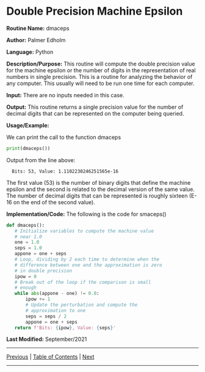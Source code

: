 # Double Precision Machine Epsilon

**Routine Name:**           dmaceps

**Author:** Palmer Edholm

**Language:** Python

**Description/Purpose:** This routine will compute the double precision value for the machine epsilon or the number of digits
in the representation of real numbers in single precision. This is a routine for analyzing the behavior of any computer. This
usually will need to be run one time for each computer.

**Input:** There are no inputs needed in this case.

**Output:** This routine returns a single precision value for the number of decimal digits that can be represented on the
computer being queried.

**Usage/Example:**

We can print the call to the function dmaceps
```python
print(dmaceps())
```
Output from the line above:

      Bits: 53, Value: 1.1102230246251565e-16

The first value (53) is the number of binary digits that define the machine epsilon and the second is related to the
decimal version of the same value. The number of decimal digits that can be represented is roughly sixteen (E-16 on the
end of the second value).

**Implementation/Code:** The following is the code for smaceps()

 ```python
 def dmaceps():
    # Initialize variables to compute the machine value
    # near 1.0
    one = 1.0
    seps = 1.0
    appone = one + seps
    # Loop, dividing by 2 each time to determine when the
    # difference between one and the approximation is zero
    # in double precision
    ipow = 0
    # Break out of the loop if the comparison is small
    # enough
    while abs(appone - one) != 0.0:
        ipow += 1
        # Update the perturbation and compute the
        # approximation to one
        seps = seps / 2
        appone = one + seps
    return f'Bits: {ipow}, Value: {seps}'
 ```

**Last Modified:** September/2021

<hr>

[Previous](smaceps.md)
| [Table of Contents](toc/manual_toc.md)
| [Next](abserror.md)

<hr>
